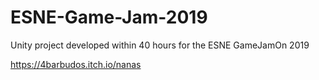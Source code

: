 # ESNE-Game-Jam-2019
Unity project developed within 40 hours for the ESNE GameJamOn 2019

https://4barbudos.itch.io/nanas
